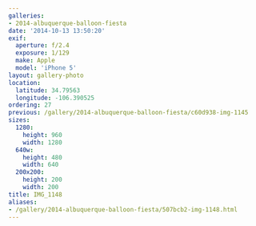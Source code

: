 ```yaml
---
galleries:
- 2014-albuquerque-balloon-fiesta
date: '2014-10-13 13:50:20'
exif:
  aperture: f/2.4
  exposure: 1/129
  make: Apple
  model: 'iPhone 5'
layout: gallery-photo
location:
  latitude: 34.79563
  longitude: -106.390525
ordering: 27
previous: /gallery/2014-albuquerque-balloon-fiesta/c60d938-img-1145
sizes:
  1280:
    height: 960
    width: 1280
  640w:
    height: 480
    width: 640
  200x200:
    height: 200
    width: 200
title: IMG_1148
aliases:
- /gallery/2014-albuquerque-balloon-fiesta/507bcb2-img-1148.html
---
```

